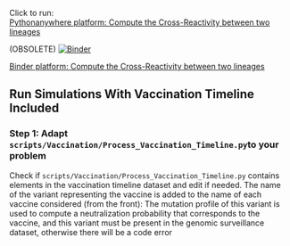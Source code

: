 Click to run:  
[Pythonanywhere platform: Compute the Cross-Reactivity between two lineages](https://projects-raharinirina.pythonanywhere.com/vasil/FoldR_PNeut/)

(OBSOLETE)
[![Binder](https://mybinder.org/badge_logo.svg)](https://mybinder.org/v2/gh/AlexiaNomena/VASIL_Extra/HEAD?urlpath=%2Fvoila%2Frender%2FCross_Demo.ipynb)

[Binder platform: Compute the Cross-Reactivity between two lineages](https://mybinder.org/v2/gh/AlexiaNomena/VASIL_Extra/HEAD?urlpath=%2Fvoila%2Frender%2FCross_Demo.ipynb)

## Run Simulations With Vaccination Timeline Included

### Step 1: Adapt `scripts/Vaccination/Process_Vaccination_Timeline.py`to your problem

Check if `scripts/Vaccination/Process_Vaccination_Timeline.py` contains elements in the vaccination timeline dataset and edit if needed.
The name of the variant representing the vaccine is added to the name of each vaccine considered (from the front): The mutation profile of this variant is used to compute a neutralization probability that corresponds to the vaccine, and this variant must be present in the genomic surveillance dataset, otherwise there will be a code error



